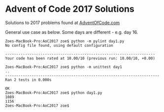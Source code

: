 # Advent of Code 2017 Solutions

Solutions to 2017 problems found at [AdventOfCode.com](https://adventofcode.com/)

General use case as below. Some days are different - e.g. day 16.

    Zoes-MacBook-Pro:AoC2017 zoe$ python -m pylint day1.py
    No config file found, using default configuration
    
    --------------------------------------------------------------------
    Your code has been rated at 10.00/10 (previous run: 10.00/10, +0.00)
    
    Zoes-MacBook-Pro:AoC2017 zoe$ python -m unittest day1
    ..
    ----------------------------------------------------------------------
    Ran 2 tests in 0.000s
    
    OK
    Zoes-MacBook-Pro:AoC2017 zoe$ python day1.py
    1089
    1156
    Zoes-MacBook-Pro:AoC2017 zoe$ 

